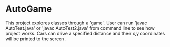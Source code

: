# AutoGame
This project explores classes through a 'game'. User can run 'javac AutoTest.java' or 'javac AutoTest2.java' from command line to see how project works. Cars can drive a specified distance and their x,y coordinates will be printed to the screen.
